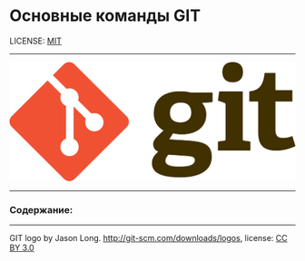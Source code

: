 # Основные команды GIT

LICENSE: [MIT](LICENSE.md)

---

![git-logo](/assets/2880px-Git-logo.svg.png)

---

### Содержание:


---

GIT logo by Jason Long. http://git-scm.com/downloads/logos, license: [CC BY 3.0](https://creativecommons.org/licenses/by/3.0/)
